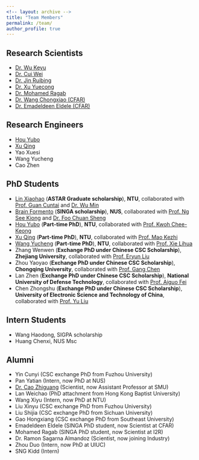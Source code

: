 ```yaml
---
<!-- layout: archive -->
title: "Team Members"
permalink: /team/
author_profile: true
---
```

## Research Scientists
* [Dr. Wu Keyu](https://scholar.google.com/citations?user=GpvNLrQAAAAJ&hl=en)
* [Dr. Cui Wei](https://scholar.google.com.sg/citations?user=3yL9qTsAAAAJ&hl=zh-CN)
* [Dr. Jin Ruibing](https://scholar.google.com/citations?user=iqloFEEAAAAJ&hl=en)
* [Dr. Xu Yuecong](https://xuyu0010.github.io/)
* [Dr. Mohamed Ragab](https://mohamedragab.owlstown.net/)
* [Dr. Wang Chongxiao (CFAR)](https://www.researchgate.net/scientific-contributions/Chong-Xiao-Wang-2135516809)
* [Dr. Emadeldeen Eldele (CFAR)](https://emadeldeen24.github.io/)

## Research Engineers
* [Hou Yubo](https://scholar.google.com/citations?user=MWxU3jEAAAAJ&hl=en)
* [Xu Qing](https://scholar.google.com/citations?user=SlX-ghoAAAAJ&hl=en)
* Yao Xuesi
* Wang Yucheng
* Cao Zhen

## PhD Students
<!--- [Mohamed Ragab](https://mohamedragab.owlstown.net/) (**SINGA scholarship**), **NTU**, collaborated with [Prof. Kwoh Chee-Keong](https://personal.ntu.edu.sg/asckkwoh/) and [Prof. Li Xiaoli](https://personal.ntu.edu.sg/xlli/) (**Graduated at 2022**) ---> 
* [Lin Xiaohao](https://www.linkedin.com/in/xiaohao-lin/?originalSubdomain=sg) (**ASTAR Graduate scholarship**), **NTU**, collaborated with [Prof. Guan Cuntai](https://personal.ntu.edu.sg/ctguan/) and [Dr. Wu Min](https://sites.google.com/site/wumincf/)
* [Brain Formento](http://brianformento.com/) (**SINGA scholarship**), **NUS**, collaborated with [Prof. Ng See Kiong](https://www.comp.nus.edu.sg/~ngsk/) and [Dr. Foo Chuan Sheng](https://scholar.google.com/citations?user=AgbeqGkAAAAJ&hl=en)
* [Hou Yubo](https://scholar.google.com/citations?user=MWxU3jEAAAAJ&hl=en) (**Part-time PhD**), **NTU**, collaborated with [Prof. Kwoh Chee-Keong](https://personal.ntu.edu.sg/asckkwoh/) 
* [Xu Qing](https://scholar.google.com/citations?user=SlX-ghoAAAAJ&hl=en) (**Part-time PhD**), **NTU**, collaborated with [Prof. Mao Kezhi](https://scholar.google.com/citations?user=jCsRJXUAAAAJ&hl=en)
* [Wang Yucheng](https://frank-wang-oss.github.io/) (**Part-time PhD**), **NTU**, collaborated with [Prof. Xie Lihua](https://personal.ntu.edu.sg/elhxie/)
* Zhang Wenwen (**Exchange PhD under Chinese CSC Scholarship**), **Zhejiang University**, collaborated with [Prof. Eryun Liu](https://person.zju.edu.cn/eryunliu#0)
* Zhou Yaoyao (**Exchange PhD under Chinese CSC Scholarship**), **Chongqing University**, collaborated with [Prof. Gang Chen](http://accu.cqu.edu.cn/info/1219/4293.htm)
* Lan Zhen (**Exchange PhD under Chinese CSC Scholarship**), **National University of Defense Technology**, collaborated with [Prof. Aiguo Fei](https://ieeexplore.ieee.org/author/37087030586)
* Chen Zhongshu (**Exchange PhD under Chinese CSC Scholarship**), **University of Electronic Science and Technology of China**, collaborated with [Prof. Yu Liu](https://faculty.uestc.edu.cn/yuliu)

## Intern Students
* Wang Haodong, SIGPA scholarship
* Huang Chenxi, NUS Msc

## Alumni
* Yin Cunyi (CSC exchange PhD from Fuzhou University)
* Pan Yatian (Intern, now PhD at NUS)
* [Dr. Cao Zhiguang](https://zhiguangcaosg.github.io/) (Scientist, now Assistant Professor at SMU)
* Lan Weichao (PhD attachment from Hong Kong Baptist University)
* Wang Xiyu (Intern, now PhD at NTU)
* Liu Xinyu (CSC exchange PhD from Fuzhou University)
* Liu Shijia (CSC exchange PhD from Sichuan University)
* Gao Hongxiang (CSC exchange PhD from Southeast University)
* Emadeldeen Eldele (SINGA PhD student, now Scientist at CFAR)
* Mohamed Ragab (SINGA PhD student, now Scientist at I2R)
* Dr. Ramon Sagarna Almandoz (Scientist, now joining Industry)
* Zhou Duo (Intern, now PhD at UIUC)
* SNG Kidd (Intern)
